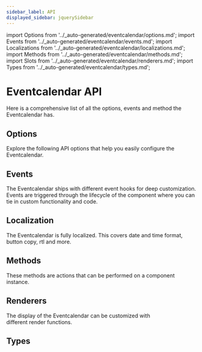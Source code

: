 ```yaml
---
sidebar_label: API
displayed_sidebar: jquerySidebar
---
```


import Options from '../_auto-generated/eventcalendar/options.md';
import Events from '../_auto-generated/eventcalendar/events.md';
import Localizations from '../_auto-generated/eventcalendar/localizations.md';
import Methods from '../_auto-generated/eventcalendar/methods.md';
import Slots from '../_auto-generated/eventcalendar/renderers.md';
import Types from '../_auto-generated/eventcalendar/types.md';

# Eventcalendar API

Here is a comprehensive list of all the options, events and method the Eventcalendar has.

<div className="option-list">

## Options
Explore the following API options that help you easily configure the Eventcalendar.

<Options />

## Events
The Eventcalendar ships with different event hooks for deep customization. Events are triggered through the lifecycle of the component where you can tie in custom functionality and code.

<Events />

## Localization
The Eventcalendar is fully localized. This covers date and time format, button copy, rtl and more.

<Localizations />

## Methods
These methods are actions that can be performed on a component instance.

<Methods />

## Renderers
The display of the Eventcalendar can be customized with different render functions.

<Slots />

## Types

<Types />

</div>